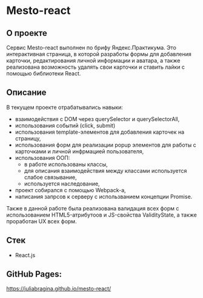 # Mesto-react

## О проекте
Сервис Mesto-react выполнен по брифу Яндекс.Практикума. Это интерактивная страница, в которой разработы формы для добавления карточки, редактирования личной информации и аватара, а также реализована возможность удалять свои карточки и ставить лайки с помощью библиотеки React.

## Описание
В текущем проекте отрабатывались навыки:
- взаимодействия с DOM через querySelector и querySelectorAll,
- использования событий (click, submit)
- использования template-элементов для добавления карточек на страницу,
- использования форм для реализации popup элементов для работы с карточками и личной инфрмацией пользователя, 
- использования ООП:
  - в работе использованы классы, 
  - для описания взаимодействия между классами используется слабое связывание,
  - используется наследование,
- проект собирался с помощью Webpack-a,
- написания запрсов к серверу с использванием концепции Promise.

Также в данной работе была реализована валидация всех форм с использованием HTML5-атрибутоов и JS-свойства ValidityState, а также проработан UX всех форм.

## Стек
- React.js

## GitHub Pages:
https://juliabragina.github.io/mesto-react/
